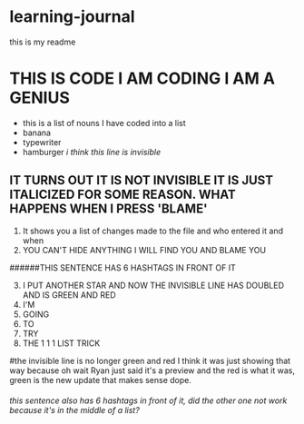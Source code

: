# learning-journal
this is my readme
# THIS IS CODE I AM CODING I AM A GENIUS
* this is a list of nouns I have coded into a list
* banana
* typewriter
* hamburger
*i think this line is invisible*
## IT TURNS OUT IT IS NOT INVISIBLE IT IS JUST ITALICIZED FOR SOME REASON.  WHAT HAPPENS WHEN I PRESS 'BLAME'

1. It shows you a list of changes made to the file and who entered it and when
2. YOU CAN'T HIDE ANYTHING I WILL FIND YOU AND BLAME YOU

######THIS SENTENCE HAS 6 HASHTAGS IN FRONT OF IT

3. I PUT ANOTHER STAR AND NOW THE INVISIBLE LINE HAS DOUBLED AND IS GREEN AND RED
1. I'M
1. GOING
1. TO
1. TRY
1. THE 1 1 1 LIST TRICK

#the invisible line is no longer green and red I think it was just showing that way because oh wait Ryan just said it's a preview and the red is what it was, green is the new update that makes sense dope.

###### this sentence also has 6 hashtags in front of it, did the other one not work because it's in the middle of a list?
